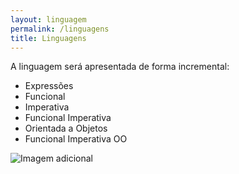 ```yaml
---
layout: linguagem
permalink: /linguagens
title: Linguagens
---
```


A linguagem será apresentada de forma incremental:

- Expressões
- Funcional
- Imperativa
- Funcional Imperativa
- Orientada a Objetos
- Funcional Imperativa OO

![Imagem adicional]({{site.baseurl}}/assets/img/linguagens.gif)

